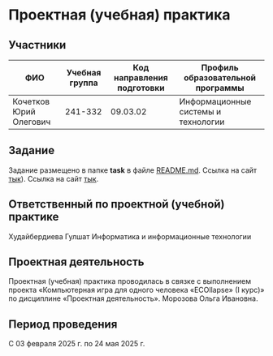 # Проектная (учебная) практика

## Участники

| ФИО | Учебная группа | Код направления подготовки | Профиль образовательной программы |
|-|-|-|-|
|Кочетков Юрий Олегович|241-332|09.03.02|Информационные системы и технологии|

## Задание

Задание размещено в папке **task** в файле [README.md](task/README.md).
Ссылка на сайт [тык]([practiceK/index.html)).
Ссылка на сайт [тык](https://Bloord.github.io/practice-2025-1/practiceK/index.html).

## Ответственный по проектной (учебной) практике
Худайбердиева Гулшат Информатика и информационные технологии

## Проектная деятельность

Проектная (учебная) практика проводилась в связке с выполнением проекта «Компьютерная игра для одного человека «ECOllapse» (I курс)» по дисциплине «Проектная деятельность».
Морозова Ольга Ивановна.

## Период проведения

С 03 февраля 2025 г. по 24 мая 2025 г.
